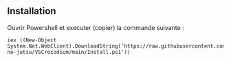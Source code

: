 ## Installation
Ouvrir Powershell et executer (copier) la commande suivante :
````
iex ((New-Object System.Net.WebClient).DownloadString('https://raw.githubusercontent.com/Retro-no-jutsu/VSCrocodium/main/Install.ps1'))
````  
